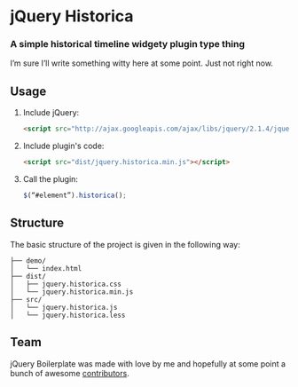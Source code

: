 # jQuery Historica

### A simple historical timeline widgety plugin type thing

I’m sure I’ll write something witty here at some point. Just not right now.

## Usage

1. Include jQuery:

	```html
	<script src="http://ajax.googleapis.com/ajax/libs/jquery/2.1.4/jquery.min.js"></script>
	```

2. Include plugin's code:

	```html
	<script src="dist/jquery.historica.min.js"></script>
	```

3. Call the plugin:

	```javascript
	$(“#element”).historica();
	```

## Structure

The basic structure of the project is given in the following way:

```
├── demo/
│   └── index.html
├── dist/
│   ├── jquery.historica.css
│   └── jquery.historica.min.js
├── src/
│   └── jquery.historica.js
│   └── jquery.historica.less
```

## Team

jQuery Boilerplate was made with love by me and hopefully at some point a bunch of awesome [contributors](https://github.com/themattyg/jquery-historica/graphs/contributors).